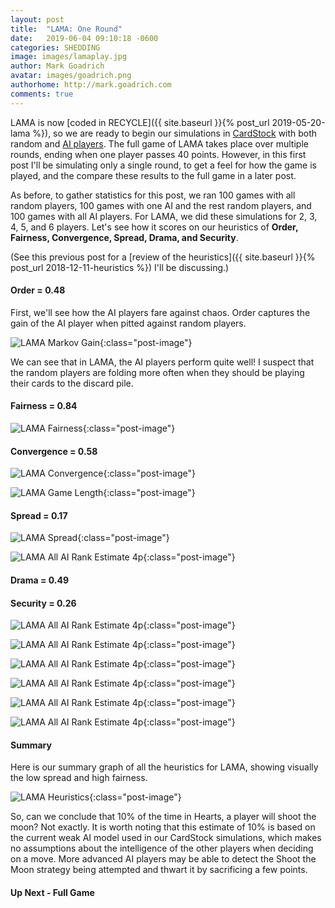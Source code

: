 ```yaml
---
layout: post
title:  "LAMA: One Round"
date:   2019-06-04 09:10:18 -0600
categories: SHEDDING
image: images/lamaplay.jpg
author: Mark Goadrich
avatar: images/goadrich.png
authorhome: http://mark.goadrich.com
comments: true
---
```


LAMA is now [coded in RECYCLE]({{ site.baseurl }}{% post_url 2019-05-20-lama %}), so 
we are ready to begin our simulations in [CardStock](http://github.com/mgoadric/cardstock) with both random and 
[AI players](https://cardstock.readthedocs.io/en/latest/aiplayers/pipmc.html). 
The full game of LAMA takes place over multiple rounds, ending when one player
passes 40 points. However, in this first post I'll be simulating only a single round,
to get a feel for how the game is played, and the compare these results to the
full game in a later post.

As before, to gather statistics for this post, we ran 100 games with all random players, 100 games with 
one AI and the rest random players, and 100 games with all AI players. 
For LAMA, we did these simulations for
2, 3, 4, 5, and 6 players. Let's see how it scores on our 
heuristics of **Order, Fairness, Convergence, Spread, Drama, and Security**. 

(See this previous post for a [review of the heuristics]({{ site.baseurl }}{% post_url 2018-12-11-heuristics %}) I'll be 
discussing.)

#### Order = 0.48

First, we'll see how the AI players fare against chaos. Order captures the gain of the 
AI player when pitted against random players.

![LAMA Markov Gain]({{site.url}}{{site.baseurl}}/images/lama/aiwinrate.png){:class="post-image"}

We can see that in LAMA, the AI players perform quite well! I suspect that the random players are 
folding more often when they should be playing their cards to the discard pile.

#### Fairness = 0.84



![LAMA Fairness]({{site.url}}{{site.baseurl}}/images/lama/fairness.png){:class="post-image"}


#### Convergence = 0.58

![LAMA Convergence]({{site.url}}{{site.baseurl}}/images/lama/convergence.png){:class="post-image"}

![LAMA Game Length]({{site.url}}{{site.baseurl}}/images/lama/gamelength.png){:class="post-image"}

#### Spread = 0.17


![LAMA Spread]({{site.url}}{{site.baseurl}}/images/lama/allaionegame4.png){:class="post-image"}

![LAMA  All AI Rank Estimate 4p]({{site.url}}{{site.baseurl}}/images/lama/color-history4.png){:class="post-image"}


#### Drama = 0.49


#### Security = 0.26

![LAMA  All AI Rank Estimate 4p]({{site.url}}{{site.baseurl}}/images/lama/leadhistory4.png){:class="post-image"}

![LAMA  All AI Rank Estimate 4p]({{site.url}}{{site.baseurl}}/images/lama/lama-trends4.png){:class="post-image"}

![LAMA  All AI Rank Estimate 4p]({{site.url}}{{site.baseurl}}/images/lama/lama-trends2.png){:class="post-image"}

![LAMA  All AI Rank Estimate 4p]({{site.url}}{{site.baseurl}}/images/lama/lama-trends3.png){:class="post-image"}

![LAMA  All AI Rank Estimate 4p]({{site.url}}{{site.baseurl}}/images/lama/lama-trends5.png){:class="post-image"}

![LAMA  All AI Rank Estimate 4p]({{site.url}}{{site.baseurl}}/images/lama/lama-trends6.png){:class="post-image"}

#### Summary

Here is our summary graph of all the heuristics for LAMA, showing visually the low spread
and high fairness.

![LAMA Heuristics]({{site.url}}{{site.baseurl}}/images/lama/heuristics.png){:class="post-image"}

So, can we conclude that 10% of the time in Hearts, a player will shoot the moon? 
Not exactly. It is worth noting that this estimate of 10% is based on the current weak AI model
used in our CardStock simulations, which makes no assumptions about the 
intelligence of the other players when deciding on a move. More advanced AI players
may be able to detect the Shoot the Moon strategy being attempted and thwart it
by sacrificing a few points.

#### Up Next - Full Game

